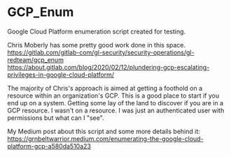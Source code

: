 # GCP_Enum
Google Cloud Platform enumeration script created for testing.

Chris Moberly has some pretty good work done in this space.<br/>
https://gitlab.com/gitlab-com/gl-security/security-operations/gl-redteam/gcp_enum<br/>
https://about.gitlab.com/blog/2020/02/12/plundering-gcp-escalating-privileges-in-google-cloud-platform/<br/>

The majority of Chris's approach is aimed at getting a foothold on a resource within an organization's GCP. This is a good place to start if you end up on a system. Getting some lay of the land to discover if you are in a GCP resource. I wasn't on a resource. I was just an authenticated user with permissions but what can I "see".

My Medium post about this script and some more details behind it:
https://grnbeltwarrior.medium.com/enumerating-the-google-cloud-platform-gcp-a580da510a23
